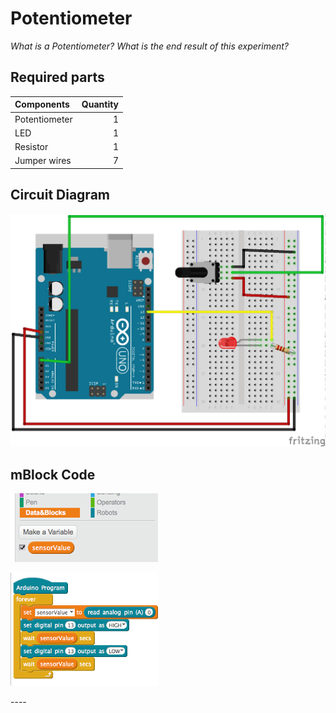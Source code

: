 # Potentiometer

*What is a Potentiometer?*
*What is the end result of this experiment?*

## Required parts

|Components|Quantity|
|:-----|-----:|
|Potentiometer|1|
|LED|1|
|Resistor|1|
|Jumper wires|7|

## Circuit Diagram
![](experiments/potentiometer/images/potentiometer_bb.png)

## mBlock Code
![Define the variable sensorValue](experiments/potentiometer/images/define_variable.png)

![Build the code](experiments/potentiometer/images/potentiometer_program.png)


<div style="page-break-after: always;"></div>
----
